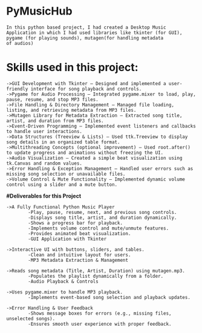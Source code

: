 # PyMusicHub
	In this python based project, I had created a Desktop Music Application in which I had used libraries like tkinter (for GUI), pygame (for playing sounds), mutagen(for handling metadata 
    of audios)
# Skills used in this project:
	->GUI Development with Tkinter – Designed and implemented a user-friendly interface for song playback and controls.
    ->Pygame for Audio Processing – Integrated pygame.mixer to load, play, pause, resume, and stop MP3 files.
	->File Handling & Directory Management – Managed file loading, listing, and retrieving metadata from MP3 files.
	->Mutagen Library for Metadata Extraction – Extracted song title, artist, and duration from MP3 files.
	->Event-Driven Programming – Implemented event listeners and callbacks to handle user interactions.
	->Data Structures (Treeview & Lists) – Used ttk.Treeview to display song details in an organized table format.
	->Multithreading Concepts (optional improvement) – Used root.after() to update progress and animations without freezing the UI.
	->Audio Visualization – Created a simple beat visualization using tk.Canvas and random values.
	->Error Handling & Exception Management – Handled user errors such as missing song selection or unavailable files.
	->Volume Control & Mute Functionality – Implemented dynamic volume control using a slider and a mute button.

**#Deliverables for this Project**

	->A Fully Functional Python Music Player
			-Play, pause, resume, next, and previous song controls.
			-Displays song title, artist, and duration dynamically.
			-Shows a progress bar for playback.
			-Implements volume control and mute/unmute features.
			-Provides animated beat visualization.
			-GUI Application with Tkinter
	
	->Interactive UI with buttons, sliders, and tables.
			-Clean and intuitive layout for users.
			-MP3 Metadata Extraction & Management
	
	->Reads song metadata (Title, Artist, Duration) using mutagen.mp3.
			-Populates the playlist dynamically from a folder.
			-Audio Playback & Controls
	
	->Uses pygame.mixer to handle MP3 playback.
			-Implements event-based song selection and playback updates.
	
	->Error Handling & User Feedback
			-Shows message boxes for errors (e.g., missing files, unselected songs).
			-Ensures smooth user experience with proper feedback.
